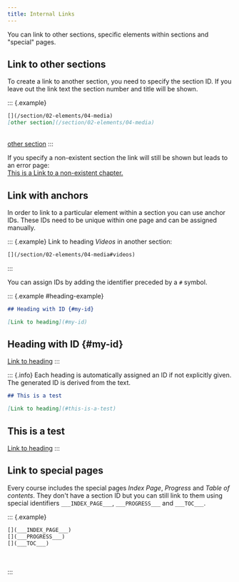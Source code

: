 ```yaml
---
title: Internal Links
---
```


You can link to other sections, specific elements within sections and "special"
pages.

## Link to other sections

To create a link to another section, you need to specify the section ID. If you
leave out the link text the section number and title will be shown.

::: {.example}

```markdown
[](/section/02-elements/04-media)  
[other section](/section/02-elements/04-media)
```

[](/section/02-elements/04-media)  
[other section](/section/02-elements/04-media)
:::

If you specify a non-existent section the link will still be shown but leads to
an error page:  
[This is a Link to a non-existent chapter.](/section/does-not-exist)

## Link with anchors

In order to link to a particular element within a section you can use anchor
IDs. These IDs need to be unique within one page and can be assigned manually.

::: {.example}
Link to heading _Videos_ in another section:

```markdown
[](/section/02-elements/04-media#videos)
```

[](/section/02-elements/04-media#videos)
:::

You can assign IDs by adding the identifier preceded by a `#` symbol.

::: {.example #heading-example}
```markdown
## Heading with ID {#my-id}

[Link to heading](#my-id)
```

## Heading with ID {#my-id}

[Link to heading](#my-id)
:::

::: {.info}
Each heading is automatically assigned an ID if not explicitly given. The
generated ID is derived from the text.

```markdown
## This is a test

[Link to heading](#this-is-a-test)
```

## This is a test

[Link to heading](#this-is-a-test)
:::

## Link to special pages

Every course includes the special pages _Index Page_, _Progress_ and _Table of
contents_. They don't have a section ID but you can still link to them using
special identifiers `___INDEX_PAGE___`, `___PROGRESS___` and `___TOC___`.

::: {.example}

```markdown
[](___INDEX_PAGE___)  
[](___PROGRESS___)  
[](___TOC___)
```

[](___INDEX_PAGE___)  
[](___PROGRESS___)  
[](___TOC___)
:::

